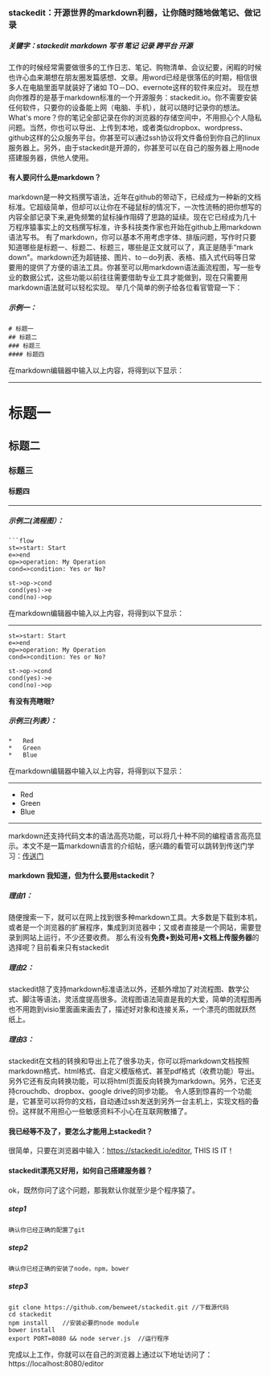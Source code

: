 ### stackedit：开源世界的markdown利器，让你随时随地做笔记、做记录
##### 关键字：stackedit markdown 写书 笔记 记录 跨平台 开源

工作的时候经常需要做很多的工作日志、笔记、购物清单、会议纪要，闲暇的时候也许心血来潮想在朋友圈发篇感想、文章。用word已经是很落伍的时期，相信很多人在电脑里面早就装好了诸如 TO－DO、evernote这样的软件来应对。
现在想向你推荐的是基于markdown标准的一个开源服务：stackedit.io。你不需要安装任何软件，只要你的设备能上网（电脑、手机），就可以随时记录你的想法。What's more？你的笔记全部记录在你的浏览器的存储空间中，不用担心个人隐私问题。当然，你也可以导出、上传到本地，或者类似dropbox、wordpress、github这样的公众服务平台。你甚至可以通过ssh协议将文件备份到你自己的linux服务器上。另外，由于stackedit是开源的，你甚至可以在自己的服务器上用node搭建服务器，供他人使用。
    
#### 有人要问什么是markdown？
markdown是一种文档撰写语法，近年在github的带动下，已经成为一种新的文档标准。它超级简单，但却可以让你在不碰鼠标的情况下，一次性流畅的把你想写的内容全部记录下来,避免频繁的鼠标操作阻碍了思路的延续。现在它已经成为几十万程序猿事实上的文档撰写标准，许多科技类作家也开始在github上用markdown语法写书。
有了markdown，你可以基本不用考虑字体、排版问题，写作时只要知道哪些是标题一、标题二、标题三，哪些是正文就可以了，真正是随手“mark down"。markdown还为超链接、图片、to－do列表、表格、插入式代码等日常要用的提供了方便的语法工具。你甚至可以用markdown语法画流程图，写一些专业的数据公式，这些功能以前往往需要借助专业工具才能做到，现在只需要用markdown语法就可以轻松实现。
举几个简单的例子给各位看官管窥一下：
##### **示例一：**
```
# 标题一
## 标题二
### 标题三
#### 标题四
```
在markdown编辑器中输入以上内容，将得到以下显示：

----
# 标题一
## 标题二
### 标题三
#### 标题四
----
##### **示例二(流程图）：**

```
```flow
st=>start: Start
e=>end
op=>operation: My Operation
cond=>condition: Yes or No?

st->op->cond
cond(yes)->e
cond(no)->op
```
在markdown编辑器中输入以上内容，将得到以下显示：

---
```flow
st=>start: Start
e=>end
op=>operation: My Operation
cond=>condition: Yes or No?

st->op->cond
cond(yes)->e
cond(no)->op
```
**有没有亮瞎眼?**
##### **示例三(列表）：**
```
*   Red
*   Green
*   Blue
```
在markdown编辑器中输入以上内容，将得到以下显示：

----
*   Red
*   Green
*   Blue

----

markdown还支持代码文本的语法高亮功能，可以将几十种不同的编程语言高亮显示。本文不是一篇markdown语言的介绍帖，感兴趣的看管可以跳转到传送门学习：[传送门](http://www.markdown.cn/)
#### markdown 我知道，但为什么要用stackedit？
##### 理由1：
随便搜索一下，就可以在网上找到很多种markdown工具。大多数是下载到本机，或者是一个浏览器的扩展程序，集成到浏览器中；又或者直接是一个网站，需要登录到网站上运行，不少还要收费。
那么有没有**免费+到处可用+文档上传服务器**的选择呢？目前看来只有stackedit 
##### 理由2：
stackedit除了支持markdown标准语法以外，还额外增加了对流程图、数学公式、脚注等语法，灵活度提高很多。流程图语法简直是我的大爱，简单的流程图再也不用跑到visio里面画来画去了，描述好对象和连接关系，一个漂亮的图就跃然纸上。
##### 理由3：
stackedit在文档的转换和导出上花了很多功夫，你可以将markdown文档按照markdown格式、html格式、自定义模版格式、甚至pdf格式（收费功能）导出。另外它还有反向转换功能，可以将html页面反向转换为markdown。另外，它还支持crouchdb、dropbox、google drive的同步功能。
令人感到惊喜的一个功能是，它甚至可以将你的文档，自动通过ssh发送到另外一台主机上，实现文档的备份。这样就不用担心一些敏感资料不小心在互联网散播了。

#### 我已经等不及了，要怎么才能用上stackedit？
很简单，只要在浏览器中输入：https://stackedit.io/editor, THIS IS IT！

#### stackedit漂亮又好用，如何自己搭建服务器？
ok，既然你问了这个问题，那我默认你就至少是个程序猿了。
##### step1
	确认你已经正确的配置了git
##### step2
	确认你已经正确的安装了node，npm，bower
##### step3
```
git clone https://github.com/benweet/stackedit.git //下载源代码
cd stackedit  
npm install    //安装必要的node module
bower install
export PORT=8080 && node server.js  //运行程序
```
完成以上工作，你就可以在自己的浏览器上通过以下地址访问了：https://localhost:8080/editor


	





